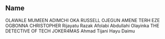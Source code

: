 ## Name

OLAWALE MUMEEN
ADIMCHI OKA
RUSSELL OJEGUN
AMENE TERH
EZE OGBONNA CHRISTOPHER
Rijayatu Razak
Afolabi Abdullahi Olayinka
THE DETECTIVE OF TECH
JOKER4MAS
Ahmad Tijani Hayu Daimu

